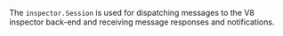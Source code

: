 
The `inspector.Session` is used for dispatching messages to the V8 inspector
back-end and receiving message responses and notifications.

